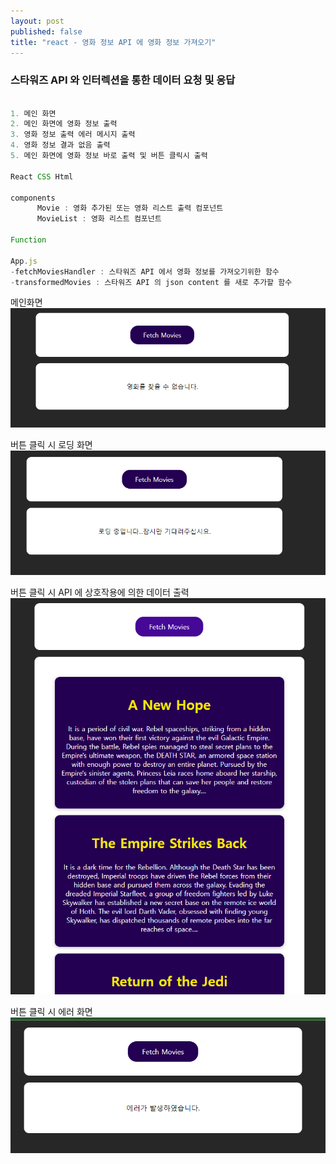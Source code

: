 ```yaml
---
layout: post
published: false
title: "react - 영화 정보 API 에 영화 정보 가져오기"
---
```


### 스타워즈 API 와 인터렉션을 통한 데이터 요청 및 응답

```js

1. 메인 화면
2. 메인 화면에 영화 정보 출력
3. 영화 정보 출력 에러 메시지 출력
4. 영화 정보 결과 없음 출력
5. 메인 화면에 영화 정보 바로 출력 및 버튼 클릭시 출력 

React CSS Html

components
      Movie : 영화 추가된 또는 영화 리스트 출력 컴포넌트
      MovieList : 영화 리스트 컴포넌트

Function

App.js
-fetchMoviesHandler : 스타워즈 API 에서 영화 정보를 가져오기위한 함수
-transformedMovies : 스타워즈 API 의 json content 를 새로 추가할 함수


```

메인화면
![moviesMainView.png](../img/moviesMainView.png)

버튼 클릭 시 로딩 화면
![moviesLoading.png](../img/moviesLoading.png)

버튼 클릭 시 API 에 상호작용에 의한 데이터 출력
![moviesOutput.png](../img/moviesOutput.png)

버튼 클릭 시 에러 화면
![moviesError.png](../img/moviesError.png)
